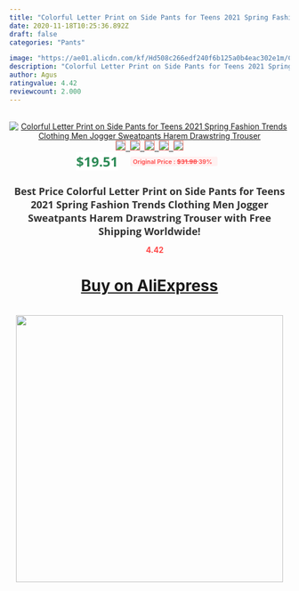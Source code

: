 ```yaml
---
title: "Colorful Letter Print on Side Pants for Teens 2021 Spring Fashion Trends Clothing Men Jogger Sweatpants Harem Drawstring Trouser"
date: 2020-11-18T10:25:36.892Z
draft: false
categories: "Pants"

image: "https://ae01.alicdn.com/kf/Hd508c266edf240f6b125a0b4eac302e1m/Colorful-Letter-Print-on-Side-Pants-for-Teens-2021-Spring-Fashion-Trends-Clothing-Men-Jogger-Sweatpants.jpg"
description: "Colorful Letter Print on Side Pants for Teens 2021 Spring Fashion Trends Clothing Men Jogger Sweatpants Harem Drawstring Trouser"
author: Agus
ratingvalue: 4.42
reviewcount: 2.000
---
```

<br>
<div style="text-align: center;">
<a href="https://s.click.aliexpress.com/e/_99Txtb" target="_blank" rel="nofollow noopener noreferrer"><img alt="Colorful Letter Print on Side Pants for Teens 2021 Spring Fashion Trends Clothing Men Jogger Sweatpants Harem Drawstring Trouser" class="magnifier-image" src="https://ae01.alicdn.com/kf/Hd508c266edf240f6b125a0b4eac302e1m/Colorful-Letter-Print-on-Side-Pants-for-Teens-2021-Spring-Fashion-Trends-Clothing-Men-Jogger-Sweatpants.jpg_640x640.jpg">
<br>
<img style="border:1px solid salmon" src="https://ae01.alicdn.com/kf/Hd508c266edf240f6b125a0b4eac302e1m/Colorful-Letter-Print-on-Side-Pants-for-Teens-2021-Spring-Fashion-Trends-Clothing-Men-Jogger-Sweatpants.jpg_120x120.jpg">&nbsp;&nbsp;<img style="border:1px solid salmon" src="https://ae01.alicdn.com/kf/H85fe79b0888e4d25bce5d6d4900fe44cJ/Colorful-Letter-Print-on-Side-Pants-for-Teens-2021-Spring-Fashion-Trends-Clothing-Men-Jogger-Sweatpants.jpg_120x120.jpg">&nbsp;&nbsp;<img style="border:1px solid salmon" src="https://ae01.alicdn.com/kf/H19cddcfd7b58467793d6772260147708x/Colorful-Letter-Print-on-Side-Pants-for-Teens-2021-Spring-Fashion-Trends-Clothing-Men-Jogger-Sweatpants.jpg_120x120.jpg">&nbsp;&nbsp;<img style="border:1px solid salmon" src="https://ae01.alicdn.com/kf/H13d21717057e43e5b57772aa9d01b6944/Colorful-Letter-Print-on-Side-Pants-for-Teens-2021-Spring-Fashion-Trends-Clothing-Men-Jogger-Sweatpants.jpg_120x120.jpg">&nbsp;&nbsp;<img style="border:1px solid salmon" src="https://ae01.alicdn.com/kf/H0f5389f585d14092896a7d856cd1fb05h/Colorful-Letter-Print-on-Side-Pants-for-Teens-2021-Spring-Fashion-Trends-Clothing-Men-Jogger-Sweatpants.jpg_120x120.jpg"></a></div><br0>
<div style="text-align: center;"><span style="background-color: white; border: 0px; box-sizing: border-box; color: seagreen; display: inline-block; font-family: &quot;open sans&quot; , &quot;arial&quot; , &quot;helvetica&quot; , sans-serif , &quot;heiti&quot;; font-size: 24px; font-stretch: inherit; font-weight: 700; line-height: inherit; margin: 0px 10px 0px 0px; padding: 0px; vertical-align: middle;">$19.51 </span>
<span style="background: rgb(255 , 241 , 241); border-radius: 3px; border: 0px; box-sizing: border-box; color: #ff4747; display: inline-block; font-family: inherit; font-size: 12px; font-stretch: inherit; font-style: inherit; font-variant: inherit; font-weight: 600; line-height: inherit; margin: 0px; padding: 2px 5px; transform: scale(0.9); vertical-align: middle;">Original Price : <b style="text-decoration: line-through;">$31.98 </b> 39%&nbsp;&nbsp;</span></div>
<h1 style="color: #333333; display: inline-block; font-family: &quot;open sans&quot; , &quot;arial&quot; , &quot;helvetica&quot; , sans-serif , &quot;heiti&quot;; font-size: 18px; font-stretch: inherit; font-weight: 700; text-align: center;">Best Price Colorful Letter Print on Side Pants for Teens 2021 Spring Fashion Trends Clothing Men Jogger Sweatpants Harem Drawstring Trouser with Free Shipping Worldwide!</h1>
<div style="color: #ff4747; text-align: center;">
<img src="https://4.bp.blogspot.com/-M0ZcTcb-5uY/XleCXlxnR4I/AAAAAAAAAEc/OrjgMkXV1oMQFaCRZj5HQwOCBcu3w1FegCPcBGAYYCw/s1600/star.png" style="height: 15px;">&nbsp;<b>4.42</b></div>
<div class="button_cont" align="center"><a class="buynow_a" href="https://s.click.aliexpress.com/e/_99Txtb" target="_blank" rel="nofollow noopener noreferrer"><H1>Buy on AliExpress</H1></a></div><br>
<div class="separator" style="clear: both; text-align: center;">
<img src="https://lh3.googleusercontent.com/-pTy5HemUv9M/XlePHvY0dAI/AAAAAAAAAE4/0nX5iRUoIWY8eMW9Dpxeirr157OZliDIgCLcBGAsYHQ/s1600/badge.gif" width="480">
</div>
